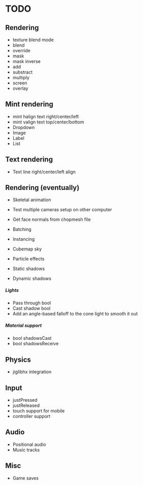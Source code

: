 # TODO
## Rendering
* texture blend mode
 * blend
 * override
 * mask
 * mask inverse
 * add
 * substract
 * multiply
 * screen
 * overlay

## Mint rendering
* mint halign text right/center/left
* mint valign text top/center/bottom
* Dropdown
* Image
* Label
* List

## Text rendering
* Text line right/center/left align

## Rendering (eventually)
* Skeletal animation
* Test multiple cameras setup on other computer
* Get face normals from chopmesh file
* Batching
* Instancing
* Cubemap sky
* Particle effects

* Static shadows
* Dynamic shadows

##### Lights
* Pass through bool
* Cast shadow bool
* Add an angle-based falloff to the cone light to smooth it out

##### Material support
* bool shadowsCast
* bool shadowsReceive

## Physics
* jiglibhx integration

## Input
* justPressed
* justReleased
* touch support for mobile
* controller support

## Audio
* Positional audio
* Music tracks

## Misc
* Game saves
